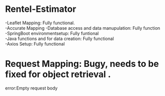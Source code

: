 # Rentel-Estimator
-Leaflet Mapping: Fully functional.  
-Accurate Mapping
-Database access and data manupulation: Fully function    
-SpringBoot environmentsetup: Fully funtional  
-Java functions and for data creation: Fully functional  
-Axios Setup: Fully functional  
# Request Mapping: Bugy, needs to be fixed for object retrieval \. 
error:Empty request body
